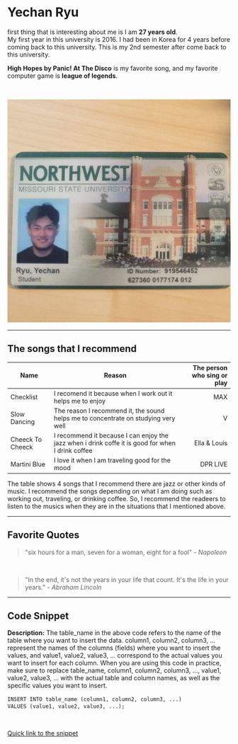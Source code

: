 # Yechan Ryu
first thing that is interesting about me is I am **27 years old**.<br>
My first year in this university is 2016. I had been in Korea for 4 years before coming back to this university. This is my 2nd semester after come back to this university.


**High Hopes by Panic! At The Disco** is my favorite song, and my favorite computer game is **league of legends**. 

<br>

![My Student ID card](/images/KakaoTalk_Photo_2024-01-17-16-45-02.gif)

----

## The songs that I recommend
|**Name**|**Reason**|**The person who sing or play**|
|---|---|---:|
| Checklist | I recomend it because when I work out it helps me to enjoy | MAX |
| Slow Dancing | The reason I recommend it, the sound helps me to concentrate on studying very well| V |
| Cheeck To Cheeck | I recommend it because I can enjoy the jazz when i drink coffe it is good for when I drink coffee | Ella & Louis |
| Martini Blue | I love it when I am traveling good for the mood | DPR LIVE |

The table shows 4 songs that I recommend there are jazz or other kinds of music. I recommend the songs depending on what I am doing such as working out, traveling, or drinking coffee. So, I recommend the readeers to listen to the musics when they are in the situations that I mentioned above.

----

## Favorite Quotes
> "six hours for a man, seven for a woman, eight for a fool" - *Napoleon* 
<br>

>"In the end, it's not the years in your life that count. It's the life in your years." - *Abraham Lincoln*

----

## Code Snippet
**Description:** The table_name in the above code refers to the name of the table where you want to insert the data. column1, column2, column3, ... represent the names of the columns (fields) where you want to insert the values, and value1, value2, value3, ... correspond to the actual values you want to insert for each column. When you are using this code in practice, make sure to replace table_name, column1, column2, column3, ..., value1, value2, value3, ... with the actual table and column names, as well as the specific values you want to insert.

```
INSERT INTO table_name (column1, column2, column3, ...)
VALUES (value1, value2, value3, ...);
```

<br>

[Quick link to the snippet](https://code.pieces.app/collections/sql)